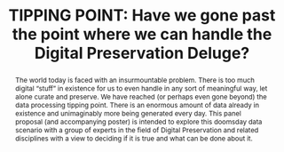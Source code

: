 ---
abstract: The world today is faced with an insurmountable problem. There is too much
  digital “stuff” in existence for us to even handle in any sort of meaningful way,
  let alone curate and preserve. We have reached (or perhaps even gone beyond) the
  data processing tipping point. There is an enormous amount of data already in existence
  and unimaginably more being generated every day. This panel proposal (and accompanying
  poster) is intended to explore this doomsday data scenario with a group of experts
  in the field of Digital Preservation and related disciplines with a view to deciding
  if it is true and what can be done about it.
creators:
- Stokes, Paul
- Colbron, Karen
date: null
document_url: https://www.ideals.illinois.edu/items/128282/bitstreams/428929/data.pdf
grand_parent: iPRES
institutions: []
keywords:
- data doomsday
- tipping point
- data deluge
landing_page_url: https://hdl.handle.net/2142/121078
language: eng
layout: publication
license: CC-BY 4.0 International
notes_url: null
parent: iPRES 2023
presentation_url: null
publication_type: paper
size: null
source_name: iPRES
title: 'TIPPING POINT: Have we gone past the point where we can handle the Digital
  Preservation Deluge?'
year: 2023
---